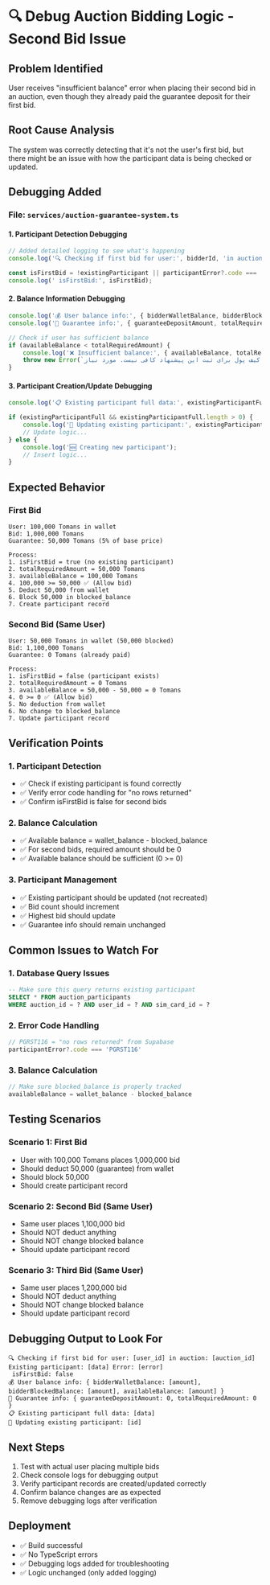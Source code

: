 # 🔍 Debug Auction Bidding Logic - Second Bid Issue

## Problem Identified
User receives "insufficient balance" error when placing their second bid in an auction, even though they already paid the guarantee deposit for their first bid.

## Root Cause Analysis
The system was correctly detecting that it's not the user's first bid, but there might be an issue with how the participant data is being checked or updated.

## Debugging Added

### File: `services/auction-guarantee-system.ts`

#### 1. Participant Detection Debugging
```typescript
// Added detailed logging to see what's happening
console.log('🔍 Checking if first bid for user:', bidderId, 'in auction:', auctionId, 'Existing participant:', existingParticipant, 'Error:', participantError);

const isFirstBid = !existingParticipant || participantError?.code === 'PGRST116';
console.log(' isFirstBid:', isFirstBid);
```

#### 2. Balance Information Debugging
```typescript
console.log('💰 User balance info:', { bidderWalletBalance, bidderBlockedBalance, availableBalance });
console.log('💸 Guarantee info:', { guaranteeDepositAmount, totalRequiredAmount });

// Check if user has sufficient balance
if (availableBalance < totalRequiredAmount) {
    console.log('❌ Insufficient balance:', { availableBalance, totalRequiredAmount });
    throw new Error(`موجودی کیف پول برای ثبت این پیشنهاد کافی نیست. مورد نیاز: ${totalRequiredAmount.toLocaleString('fa-IR')} تومان`);
}
```

#### 3. Participant Creation/Update Debugging
```typescript
console.log('📋 Existing participant full data:', existingParticipantFull);

if (existingParticipantFull && existingParticipantFull.length > 0) {
    console.log('🔄 Updating existing participant:', existingParticipantFull[0].id);
    // Update logic...
} else {
    console.log('🆕 Creating new participant');
    // Insert logic...
}
```

## Expected Behavior

### First Bid
```
User: 100,000 Tomans in wallet
Bid: 1,000,000 Tomans
Guarantee: 50,000 Tomans (5% of base price)

Process:
1. isFirstBid = true (no existing participant)
2. totalRequiredAmount = 50,000 Tomans
3. availableBalance = 100,000 Tomans
4. 100,000 >= 50,000 ✅ (Allow bid)
5. Deduct 50,000 from wallet
6. Block 50,000 in blocked_balance
7. Create participant record
```

### Second Bid (Same User)
```
User: 50,000 Tomans in wallet (50,000 blocked)
Bid: 1,100,000 Tomans
Guarantee: 0 Tomans (already paid)

Process:
1. isFirstBid = false (participant exists)
2. totalRequiredAmount = 0 Tomans
3. availableBalance = 50,000 - 50,000 = 0 Tomans
4. 0 >= 0 ✅ (Allow bid)
5. No deduction from wallet
6. No change to blocked_balance
7. Update participant record
```

## Verification Points

### 1. Participant Detection
- ✅ Check if existing participant is found correctly
- ✅ Verify error code handling for "no rows returned"
- ✅ Confirm isFirstBid is false for second bids

### 2. Balance Calculation
- ✅ Available balance = wallet_balance - blocked_balance
- ✅ For second bids, required amount should be 0
- ✅ Available balance should be sufficient (0 >= 0)

### 3. Participant Management
- ✅ Existing participant should be updated (not recreated)
- ✅ Bid count should increment
- ✅ Highest bid should update
- ✅ Guarantee info should remain unchanged

## Common Issues to Watch For

### 1. Database Query Issues
```sql
-- Make sure this query returns existing participant
SELECT * FROM auction_participants 
WHERE auction_id = ? AND user_id = ? AND sim_card_id = ?
```

### 2. Error Code Handling
```typescript
// PGRST116 = "no rows returned" from Supabase
participantError?.code === 'PGRST116'
```

### 3. Balance Calculation
```typescript
// Make sure blocked_balance is properly tracked
availableBalance = wallet_balance - blocked_balance
```

## Testing Scenarios

### Scenario 1: First Bid
- User with 100,000 Tomans places 1,000,000 bid
- Should deduct 50,000 (guarantee) from wallet
- Should block 50,000
- Should create participant record

### Scenario 2: Second Bid (Same User)
- Same user places 1,100,000 bid
- Should NOT deduct anything
- Should NOT change blocked balance
- Should update participant record

### Scenario 3: Third Bid (Same User)
- Same user places 1,200,000 bid
- Should NOT deduct anything
- Should NOT change blocked balance
- Should update participant record

## Debugging Output to Look For

```
🔍 Checking if first bid for user: [user_id] in auction: [auction_id] Existing participant: [data] Error: [error]
 isFirstBid: false
💰 User balance info: { bidderWalletBalance: [amount], bidderBlockedBalance: [amount], availableBalance: [amount] }
💸 Guarantee info: { guaranteeDepositAmount: 0, totalRequiredAmount: 0 }
📋 Existing participant full data: [data]
🔄 Updating existing participant: [id]
```

## Next Steps

1. Test with actual user placing multiple bids
2. Check console logs for debugging output
3. Verify participant records are created/updated correctly
4. Confirm balance changes are as expected
5. Remove debugging logs after verification

## Deployment

- ✅ Build successful
- ✅ No TypeScript errors
- ✅ Debugging logs added for troubleshooting
- ✅ Logic unchanged (only added logging)